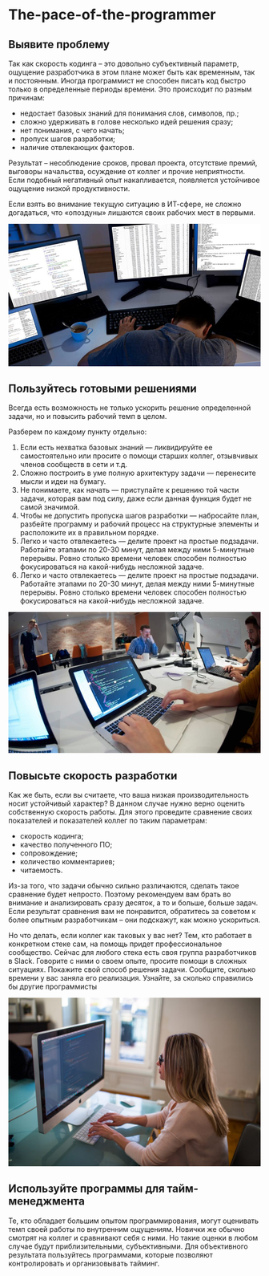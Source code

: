 # The-pace-of-the-programmer

## Выявите проблему
<p>
Так как скорость кодинга – это довольно субъективный параметр, ощущение разработчика в этом плане может быть как временным, так и постоянным. 
Иногда программист не способен писать код быстро только в определенные периоды времени. Это происходит по разным причинам:
</p>

<ul>
 <li> недостает базовых знаний для понимания слов, символов, пр.; </li>
 <li> сложно удерживать в голове несколько идей решения сразу;</li>
 <li> нет понимания, с чего начать; </li>
 <li> пропуск шагов разработки; </li>
 <li> наличие отвлекающих факторов. </li>
</ul>

<p> 
Результат – несоблюдение сроков, провал проекта, отсутствие премий, выговоры начальства, осуждение от коллег и прочие неприятности. 
Если подобный негативный опыт накапливается, появляется устойчивое ощущение низкой продуктивности. 
</p>

<p> 
Если взять во внимание текущую ситуацию в ИТ-сфере, не сложно догадаться, что «опоздуны» лишаются своих рабочих мест в первыми. 
</p>

![Branching](1624244352.jpg)

## Пользуйтесь готовыми решениями

<p> 
Всегда есть возможность не только ускорить решение определенной задачи, но и повысить рабочий темп в целом. 
</p>

<p> Разберем по каждому пункту отдельно: </p>

<ol>
 <li> Если есть нехватка базовых знаний — ликвидируйте ее самостоятельно или просите о помощи старших коллег, отзывчивых членов сообществ в сети и т.д. </li>
 <li> Сложно построить в уме полную архитектуру задачи — перенесите мысли и идеи на бумагу. </li>
 <li> Не понимаете, как начать — приступайте к решению той части задачи, которая вам под силу, даже если данная функция будет не самой значимой. </li>
 <li> Чтобы не допустить пропуска шагов разработки — набросайте план, разбейте программу и рабочий процесс на структурные элементы и расположите их в правильном порядке. </li>
 <li> Легко и часто отвлекаетесь — делите проект на простые подзадачи. Работайте этапами по 20-30 минут, делая между ними 5-минутные перерывы. 
 Ровно столько времени человек способен полностью фокусироваться на какой-нибудь несложной задаче.
 </li>
 <li>  
Легко и часто отвлекаетесь — делите проект на простые подзадачи. Работайте этапами по 20-30 минут, делая между ними 5-минутные перерывы. 
Ровно столько времени человек способен полностью фокусироваться на какой-нибудь несложной задаче. </li>
</ol>

![Branching](1624244370.jpg)

## Повысьте скорость разработки

<p> 
Как же быть, если вы считаете, что ваша низкая производительность носит устойчивый характер? 
В данном случае нужно верно оценить собственную скорость работы. Для этого проведите сравнение своих показателей и показателей коллег по таким параметрам: 
</p>

<ul>
 <li> скорость кодинга; </li>
 <li> качество полученного ПО; </li>
 <li> сопровождение; </li>
 <li> количество комментариев; </li>
 <li> читаемость. </li>
</ul>

<p>
Из-за того, что задачи обычно сильно различаются, сделать такое сравнение будет непросто.
Поэтому рекомендуем вам брать во внимание и анализировать сразу десяток, а то и больше, больше задач. 
Если результат сравнения вам не понравится, обратитесь за советом к более опытным разработчикам – они подскажут, как можно ускориться.
</p>
 
<p>
Но что делать, если коллег как таковых у вас нет? Тем, кто работает в конкретном стеке сам, на помощь придет профессиональное сообщество. 
Сейчас для любого стека есть своя группа разработчиков в Slack. Говорите с ними о своем опыте, просите помощи в сложных ситуациях. 
Покажите свой способ решения задачи. Сообщите, сколько времени у вас заняла его реализация. Узнайте, за сколько справились бы другие программисты 
</p>

![Branching](1624244379.jpg)

## Используйте программы для тайм-менеджмента

<p>
Те, кто обладает большим опытом программирования, могут оценивать темп своей работы по внутренним ощущениям. Новички же обычно смотрят на коллег и сравнивают себя с ними.
Но такие оценки в любом случае будут приблизительными, субъективными. Для объективного результата пользуйтесь программами, которые позволяют контролировать и организовывать тайминг.
</p>

